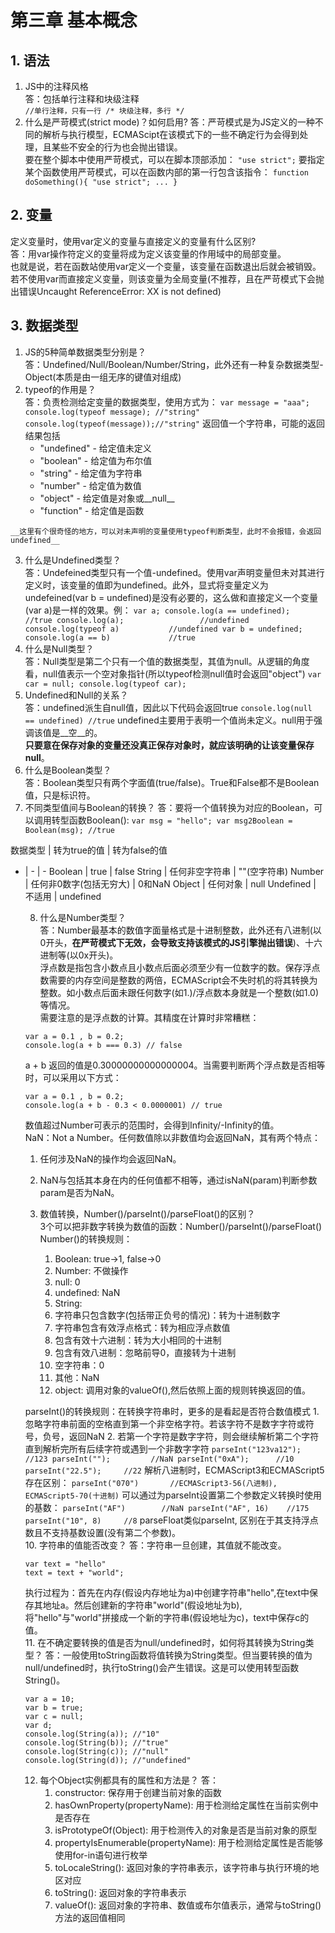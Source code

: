 # 第三章 基本概念

## 1. 语法
  1. JS中的注释风格  
    答：包括单行注释和块级注释  
    ```
    //单行注释，只有一行
    /*
    块级注释，多行
    */
    ```
  2. 什么是严苛模式(strict mode)？如何启用?      答：严苛模式是为JS定义的一种不同的解析与执行模型，ECMAScipt在该模式下的一些不确定行为会得到处理，且某些不安全的行为也会抛出错误。  
    要在整个脚本中使用严苛模式，可以在脚本顶部添加：
    ```
    "use strict";
    ```
    要指定某个函数使用严苛模式，可以在函数内部的第一行包含该指令：
    ```
    function doSomething(){
        "use strict";
        ...
    }
    ```
    
## 2. 变量  
  定义变量时，使用var定义的变量与直接定义的变量有什么区别?  
    答：用var操作符定义的变量将成为定义该变量的作用域中的局部变量。  
    也就是说，若在函数站使用var定义一个变量，该变量在函数退出后就会被销毁。若不使用var而直接定义变量，则该变量为全局变量(不推荐，且在严苛模式下会抛出错误Uncaught ReferenceError: XX is not defined)
    
## 3. 数据类型
  1. JS的5种简单数据类型分别是？  
    答：Undefined/Null/Boolean/Number/String，此外还有一种复杂数据类型-Object(本质是由一组无序的键值对组成)  
  2. typeof的作用是？  
    答：负责检测给定变量的数据类型，使用方式为：
    ```
    var message = "aaa";
    console.log(typeof message); //"string"
    console.log(typeof(message));//"string"
    ```
    返回值一个字符串，可能的返回结果包括
      * "undefined" - 给定值未定义
      * "boolean" - 给定值为布尔值
      * "string" - 给定值为字符串
      * "number" - 给定值为数值
      * "object" - 给定值是对象或__null__
      * "function" - 给定值是函数
      
    __这里有个很奇怪的地方，可以对未声明的变量使用typeof判断类型，此时不会报错，会返回undefined__  
  3. 什么是Undefined类型？  
    答：Undefeined类型只有一个值-undefined。使用var声明变量但未对其进行定义时，该变量的值即为undefined。此外，显式将变量定义为undefeined(var b = undefined)是没有必要的，这么做和直接定义一个变量(var a)是一样的效果。例：
    ```
    var a;
    console.log(a == undefined);    //true
    console.log(a);                 //undefined
    console.log(typeof a)           //undefined
    var b = undefined;
    console.log(a == b)             //true
    ```
  4. 什么是Null类型？  
    答：Null类型是第二个只有一个值的数据类型，其值为null。从逻辑的角度看，null值表示一个空对象指针(所以typeof检测null值时会返回"object")
    ```
    var car = null;
    console.log(typeof car);
    ```  
  5. Undefined和Null的关系？  
    答：undefined派生自null值，因此以下代码会返回true
    ```
    console.log(null == undefined) //true
    ```
    undefined主要用于表明一个值尚未定义。null用于强调该值是__空__的。  
    __只要意在保存对象的变量还没真正保存对象时，就应该明确的让该变量保存null__。      
  6. 什么是Boolean类型？  
    答：Boolean类型只有两个字面值(true/false)。True和False都不是Boolean值，只是标识符。  
  7. 不同类型值间与Boolean的转换？
    答：要将一个值转换为对应的Boolean，可以调用转型函数Boolean():
    ```
    var msg = "hello";
    var msg2Boolean = Boolean(msg); //true
    ```  
    
数据类型 | 转为true的值 | 转为false的值
- | - | -
Boolean | true | false
String | 任何非空字符串 | ""(空字符串)
Number | 任何非0数字(包括无穷大) | 0和NaN
Object | 任何对象 | null
Undefined | 不适用 | undefined  
  
  8. 什么是Number类型？  
   答：Number最基本的数值字面量格式是十进制整数，此外还有八进制(以0开头，__在严苛模式下无效，会导致支持该模式的JS引擎抛出错误__)、十六进制等(以0x开头)。  
   浮点数是指包含小数点且小数点后面必须至少有一位数字的数。保存浮点数需要的内存空间是整数的两倍，ECMAScript会不失时机的将其转换为整数。如小数点后面未跟任何数字(如1.)/浮点数本身就是一个整数(如1.0)等情况。  
   需要注意的是浮点数的计算。其精度在计算时非常糟糕：  
   ```
   var a = 0.1 , b = 0.2;
   console.log(a + b === 0.3) // false
   ```
   a + b 返回的值是0.30000000000000004。当需要判断两个浮点数是否相等时，可以采用以下方式：  
   ```
   var a = 0.1 , b = 0.2;
   console.log(a + b - 0.3 < 0.0000001) // true
   ```     
   数值超过Number可表示的范围时，会得到Infinity/-Infinity的值。  
   NaN：Not a Number。任何数值除以非数值均会返回NaN，其有两个特点：  
   1. 任何涉及NaN的操作均会返回NaN。  
   2. NaN与包括其本身在内的任何值都不相等，通过isNaN(param)判断参数param是否为NaN。  
   
  9. 数值转换，Number()/parseInt()/parseFloat()的区别？  
    3个可以把非数字转换为数值的函数：Number()/parseInt()/parseFloat()  
    Number()的转换规则：  
      1. Boolean: true->1, false->0  
      2. Number: 不做操作  
      3. null: 0
      4. undefined: NaN
      5. String:  
        1. 字符串只包含数字(包括带正负号的情况)：转为十进制数字
        2. 字符串包含有效浮点格式：转为相应浮点数值
        3. 包含有效十六进制：转为大小相同的十进制
        4. 包含有效八进制：忽略前导0，直接转为十进制
        5. 空字符串：0
        6. 其他：NaN
      6. object: 调用对象的valueOf(),然后依照上面的规则转换返回的值。  
   
    parseInt()的转换规则：在转换字符串时，更多的是看起是否符合数值模式
      1. 忽略字符串前面的空格直到第一个非空格字符。若该字符不是数字字符或符号，负号，返回NaN
      2. 若第一个字符是数字字符，则会继续解析第二个字符直到解析完所有后续字符或遇到一个非数字字符
      ```
      parseInt("123va12");  //123
      parseInt("");         //NaN
      parseInt("0xA");      //10
      parseInt("22.5");     //22
      ```
      解析八进制时，ECMAScript3和ECMAScript5存在区别：
      ```
      parseInt("070")       //ECMAScript3-56(八进制), ECMAScript5-70(十进制)
      ```
      可以通过为parseInt设置第二个参数定义转换时使用的基数：
      ```
      parseInt("AF")        //NaN
      parseInt("AF", 16)    //175
      parseInt("10", 8)     //8
      ```
    parseFloat类似parseInt, 区别在于其支持浮点数且不支持基数设置(没有第二个参数)。  
  10. 字符串的值能否改变？
    答：字符串一旦创建，其值就不能改变。
    ```
    var text = "hello"
    text = text + "world";
    ```   
    执行过程为：首先在内存(假设内存地址为a)中创建字符串"hello",在text中保存其地址a。然后创建新的字符串"world"(假设地址为b),将"hello"与"world"拼接成一个新的字符串(假设地址为c)，text中保存c的值。  
  11. 在不确定要转换的值是否为null/undefined时，如何将其转换为String类型？
    答：一般使用toString函数将值转换为String类型。但当要转换的值为null/undefined时，执行toString()会产生错误。这是可以使用转型函数String()。
    ```
    var a = 10;
    var b = true;
    var c = null;
    var d;
    console.log(String(a)); //"10"
    console.log(String(b)); //"true"
    console.log(String(c)); //"null"
    console.log(String(d)); //"undefined"
    ```
  12. 每个Object实例都具有的属性和方法是？
    答：
      1. constructor: 保存用于创建当前对象的函数
      2. hasOwnProperty(propertyName): 用于检测给定属性在当前实例中是否存在
      3. isPrototypeOf(Object): 用于检测传入的对象是否是当前对象的原型
      4. propertyIsEnumerable(propertyName): 用于检测给定属性是否能够使用for-in语句进行枚举
      5. toLocaleString(): 返回对象的字符串表示，该字符串与执行环境的地区对应
      6. toString(): 返回对象的字符串表示
      7. valueOf(): 返回对象的字符串、数值或布尔值表示，通常与toString()方法的返回值相同